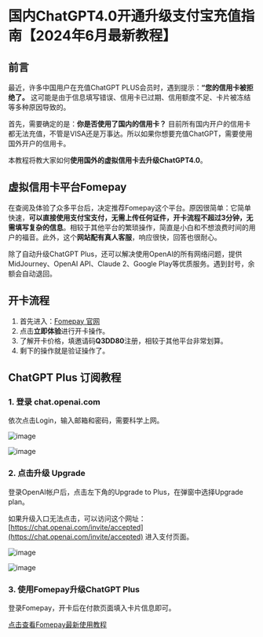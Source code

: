 # 国内ChatGPT4.0开通升级支付宝充值指南【2024年6月最新教程】

## 前言

最近，许多中国用户在充值ChatGPT PLUS会员时，遇到提示：**“您的信用卡被拒绝了。** 这可能是由于信息填写错误、信用卡已过期、信用额度不足、卡片被冻结等多种原因导致的。

首先，需要确定的是：**你是否使用了国内的信用卡？** 目前所有国内开户的信用卡都无法充值，不管是VISA还是万事达。所以如果你想要充值ChatGPT，需要使用国外开户的信用卡。

本教程将教大家如何**使用国外的虚拟信用卡去升级ChatGPT4.0**。

## 虚拟信用卡平台Fomepay

在查阅及体验了众多平台后，决定推荐Fomepay这个平台。原因很简单：它简单快速，**可以直接使用支付宝支付，无需上传任何证件，开卡流程不超过3分钟，无需填写复杂的信息**。相较于其他平台的繁琐操作，简直是小白和不想浪费时间的用户的福音。此外，这个**网站配有真人客服**，响应很快，回答也很耐心。

除了自动升级ChatGPT Plus，还可以解决使用OpenAI的所有网络问题，提供MidJourney、OpenAI API、Claude 2、Google Play等优质服务。遇到封号，余额会自动退回。


## 开卡流程

1. 首先进入：[Fomepay 官网](https://gpt.fomepay.com/#/pages/login/index?d=Q3DD80)
2. 点击**立即体验**进行开卡操作。
3. 了解开卡价格，填邀请码**Q3DD80**注册，相较于其他平台非常划算。
4. 剩下的操作就是验证操作了。

## ChatGPT Plus 订阅教程

### 1. 登录 chat.openai.com

依次点击Login，输入邮箱和密码，需要科学上网。

![image](https://github.com/pkanarul489/GPT4/assets/169867810/9268f4ab-6eab-4ddb-b3aa-bbdd4801f081)


![image](https://github.com/pkanarul489/GPT4/assets/169867810/6aef4418-6a28-4ed8-8c27-d07b025bf823)


### 2. 点击升级 Upgrade

登录OpenAI帐户后，点击左下角的Upgrade to Plus，在弹窗中选择Upgrade plan。

如果升级入口无法点击，可以访问这个网址：[https://chat.openai.com/invite/accepted](https://chat.openai.com/invite/accepted) 进入支付页面。

![image](https://github.com/pkanarul489/GPT4/assets/169867810/77d318d3-9f1e-499b-9b61-254055bfe710)


![image](https://github.com/pkanarul489/GPT4/assets/169867810/f40e2b85-cefb-4df5-83a5-cccfea8f707b)


### 3. 使用Fomepay升级ChatGPT Plus

登录Fomepay，开卡后在付款页面填入卡片信息即可。

[点击查看Fomepay最新使用教程](https://gpt.fomepay.com/#/pages/login/index?d=Q3DD80)


